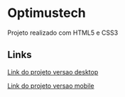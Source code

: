 # Optimustech
 Projeto realizado com HTML5 e CSS3

## Links
[Link do projeto versao desktop](https://felipesantinho.github.io/Optimustech/optimustech-desktop/)

[Link do projeto versao mobile](https://felipesantinho.github.io/Optimustech/optimustech-mobile/)
